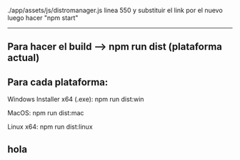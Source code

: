 ./app/assets/js/distromanager.js linea 550 y substituir el link por el nuevo
luego hacer "npm start"


--------------------
Para hacer el build  --> npm run dist (plataforma actual)
--------------------
**Para cada plataforma:**
--------------------------------------------------

Windows Installer x64 (.exe): npm run dist:win

MacOS:                        npm run dist:mac

Linux x64:                    npm run dist:linux

hola
--------------------------------------------------
